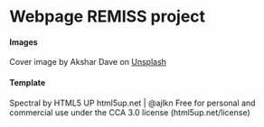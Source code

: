# Webpage REMISS project

#### Images

Cover image by Akshar Dave on <a href="https://unsplash.com/photos/person-holding-blue-and-white-box-mkTqZN1NzhY?utm_content=creditCopyText&utm_medium=referral&utm_source=unsplash">Unsplash</a>

#### Template

Spectral by HTML5 UP
html5up.net | @ajlkn
Free for personal and commercial use under the CCA 3.0 license (html5up.net/license)